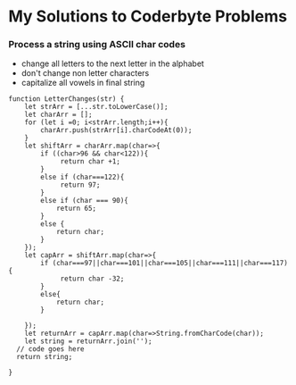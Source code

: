 # My Solutions to Coderbyte Problems

### Process a string using ASCII char codes
* change all letters to the next letter in the alphabet
* don't change non letter characters
* capitalize all vowels in final string
```
function LetterChanges(str) { 
    let strArr = [...str.toLowerCase()];
    let charArr = [];
    for (let i =0; i<strArr.length;i++){
        charArr.push(strArr[i].charCodeAt(0));
    }
    let shiftArr = charArr.map(char=>{
        if ((char>96 && char<122)){
             return char +1;
        }
        else if (char===122){
             return 97;
        }
        else if (char === 90){
            return 65;
        }
        else {
            return char;
        }
    });
    let capArr = shiftArr.map(char=>{
        if (char===97||char===101||char===105||char===111||char===117){
             return char -32;
        } 
        else{
            return char;
        }
                
    });
    let returnArr = capArr.map(char=>String.fromCharCode(char));
    let string = returnArr.join('');
  // code goes here  
  return string; 
         
}
```

